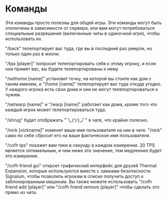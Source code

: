 # Команды

Эти команды просто полезны для общей игры. Эти команды могут быть отключены в зависимости от сервера, или вам могут потребоваться специальные разрешения (включенные читы в одиночной игре), чтобы использовать их.

"/back" телепортирует вас туда, где вы в последний раз умерли, но только один раз в жизни.

"/tpa [player]" попросит телепортировать себя к этому игроку, и если они примет вас, вы будете телепортированы к нему.

"/sethome [name]" установит точку, на которой вы стоите как дом с таким именем, и "/home [name]" телепортирует вас туда откуда угодно. У каждого игрока есть свои дома и они не могут телепортироваться к чужим.

"/setwarp [name]" и "/warp [name]" работает как дома, кроме того что каждый игрок может телепортироваться туда.

"/shrug" будет отображать "¯\\\_(ツ)\_/¯" в чате, что крайне полезно.

"/nick [nickname]" изменит ваше имя пользователя на ник в чате. "/nick" само по себе сбросит его на ваше фактическое имя пользователя.

"/cofh tps" покажет вам тики в секунду в каждом измерении. 20 TPS является оптимальным, и чем ниже это значение, тем медленнее будет это измерение.

"/cofh friend gui" откроет графический интерфейс для друзей Thermal Expansion, которые используются вместе с замками безопасности Signalum, чтобы позволить игрокам в списке получить доступ к заблокированным машинам. Вы также можете использовать "/cofh friend add [player]" или "/cofh friend remove [player]" чтобы сделать это прямо из чата.
